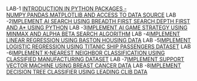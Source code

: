 LAB-1 [INTRODUCTION IN PYTHON PACKAGES - NUMPY,PANDAS,MATPLOTLIB AND ACCESS TO DATA SOURCE](https://github.com/vinuthnachilukuri/AIML-Lab/blob/main/AIML_LAB_1.ipynb)
LAB -2[IMPLEMENT AI SEARCH USING BREADTH FIRST SEARCH,DEPTH FIRST AND A* USING PYTHON](https://github.com/vinuthnachilukuri/AIML-Lab/blob/main/AIML_LAB_02.ipynb)
LAB -3[IMPLEMENT AI GAME STRATEGY USING MINMAX AND ALPHA BETA SEARCH ALGORITHM](https://github.com/vinuthnachilukuri/AIML-Lab/blob/main/AIML_LAB_03.ipynb)
LAB -4[IMPLEMENT LINEAR REGRESSION USING BASTON HOUSING DATA]()
LAB -5[IMPLEMENT LOGISTIC REGRESSION USING TITANIC SHIP PASSENGERS DATASET]()
LAB -6[IMPLEMENT K-NEAREST NEIGHBOR CLASSIFICATION USING CLASSIFIED MANUFACTURING DATASET]()
LAB -7[IMPLEMENT SUPPORT VECTOR MACHINE USING BREAST CANCER DATA](https://github.com/vinuthnachilukuri/AIML-Lab/blob/main/AIML_LAB_07.ipynb)
LAB -8[IMPLEMENT DECISION TREE CLASSIFIER USING LEADING CLIB DATA]()
